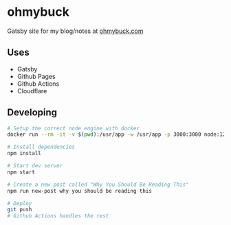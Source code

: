 # ohmybuck

Gatsby site for my blog/notes at [ohmybuck.com](//ohmybuck.com)

## Uses

- Gatsby
- Github Pages
- Github Actions
- Cloudflare

## Developing

```bash
# Setup the correct node engine with docker
docker run --rm -it -v $(pwd):/usr/app -w /usr/app -p 3000:3000 node:12-alpine sh

# Install dependencies
npm install

# Start dev server
npm start

# Create a new post called "Why You Should Be Reading This"
npm run new-post why you should be reading this

# Deploy
git push
# Github Actions handles the rest
```
